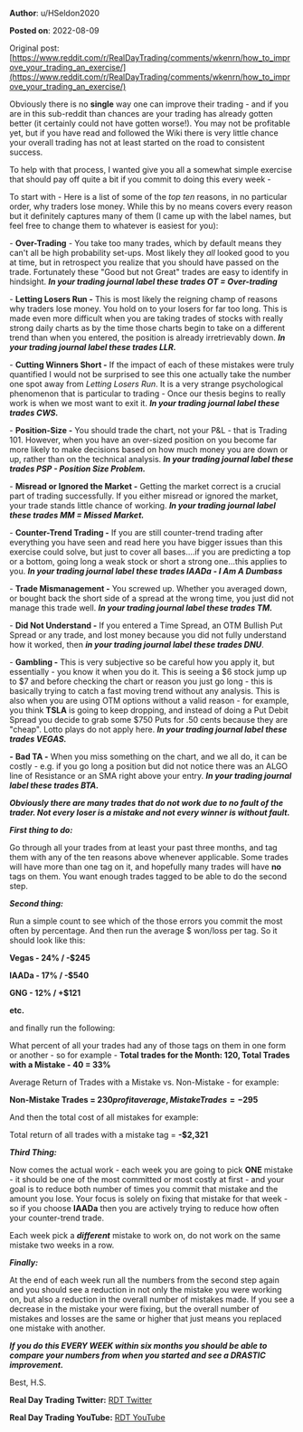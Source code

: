 **Author**: u/HSeldon2020

**Posted on**: 2022-08-09

Original post: [https://www.reddit.com/r/RealDayTrading/comments/wkenrn/how_to_improve_your_trading_an_exercise/](https://www.reddit.com/r/RealDayTrading/comments/wkenrn/how_to_improve_your_trading_an_exercise/)

Obviously there is no **single** way one can improve their trading - and if you are in this sub-reddit than chances are your trading has already gotten better (it certainly could not have gotten worse!).  You may not be profitable yet, but if you have read and followed the Wiki there is very little chance your overall trading has not at least started on the road to consistent success.  

To help with that process, I wanted give you all a somewhat simple exercise that should pay off quite a bit if you commit to doing this every week -

To start with - Here is a list of some of the *top ten* reasons, in no particular order, why traders lose money. While this by no means covers every reason but it definitely captures many of them (I came up with the label names, but feel free to change them to whatever is easiest for you):

\- **Over-Trading**  \- You take too many trades, which by default means they can't all be high probability set-ups.  Most likely they *all* looked good to you at time, but in retrospect you realize that you should have passed on the trade.  Fortunately these "Good but not Great" trades are easy to identify in hindsight.    ***In your trading journal label these trades OT = Over-trading***

\- **Letting Losers Run -** This is most likely the reigning champ of reasons why traders lose money.  You hold on to your losers for far too long.  This is made even more difficult when you are taking trades of stocks with really strong daily charts as by the time those charts begin to take on a different trend than when you entered, the position is already irretrievably down. ***In your trading journal label these trades LLR.***

\- **Cutting Winners Short -** If the impact of each of these mistakes were truly quantified I would not be surprised to see this one actually take the number one spot away from *Letting Losers Run*.  It is a very strange psychological phenomenon that is particular to trading - Once our thesis begins to really work is when we most want to exit it.  ***In your trading journal label these trades CWS.***

\- **Position-Size -** You should trade the chart, not your P&L - that is Trading 101.  However, when you have an over-sized position on you become far more likely to make decisions based on how much money you are down or up, rather than on the technical analysis. ***In your trading journal label these trades PSP - Position Size Problem.***

\- **Misread or Ignored the Market -** Getting the market correct is a crucial part of trading successfully.  If you either misread or ignored the market, your trade stands little chance of working. ***In your trading journal label these trades MM = Missed Market.***

\- **Counter-Trend Trading -** If you are still counter-trend trading after everything you have seen and read here you have bigger issues than this exercise could solve, but just to cover all bases....if you are predicting a top or a bottom, going long a weak stock or short a strong one...this applies to you. ***In your trading journal label these trades IAADa - I Am A Dumbass*** 

\- **Trade Mismanagement -** You screwed up.  Whether you averaged down, or bought back the short side of a spread at the wrong time, you just did not manage this trade well.   ***In your trading journal label these trades TM.***

\- **Did Not Understand -** If you entered a Time Spread, an OTM Bullish Put Spread or any trade, and lost money because you did not fully understand how it worked, then ***in your trading journal label these trades DNU***.

\- **Gambling -** This is very subjective so be careful how you apply it, but essentially - you know it when you do it.  This is seeing a $6 stock jump up to $7 and before checking the chart or reason you just go long - this is basically trying to catch a fast moving trend without any analysis.  This is also when you are using OTM options without a valid reason - for example, you think **TSLA** is going to keep dropping, and instead of doing a Put Debit Spread you decide to grab some  $750 Puts for .50 cents because they are "cheap".   Lotto plays do not apply here. ***In your trading journal label these trades VEGAS.***

***-*** **Bad TA -** When you miss something on the chart, and we all do, it can be costly - e.g. if you go long a position but did not notice there was an ALGO line of Resistance or an SMA right above your entry. ***In your trading journal label these trades BTA.***

***Obviously there are many trades that do not work due to no fault of the trader. Not every loser is a mistake and not every winner is without fault.***  

***First thing to do:***

Go through all your trades from at least your past three months, and tag them with any of the ten reasons above whenever applicable.  Some trades will have more than one tag on it, and hopefully many trades will have **no** tags on them.  You want enough trades tagged to be able to do the second step.

***Second thing:***

Run a simple count to see which of the those errors you commit the most often by percentage.  And then run the average $ won/loss per tag. So it should look like this:

**Vegas - 24% / -$245**

**IAADa - 17% / -$540**

**GNG - 12% / +$121**

**etc.**

and finally run the following:

What percent of all your trades had any of those tags on them in one form or another - so for example - **Total trades for the Month: 120, Total Trades with a Mistake - 40 = 33%**

Average Return of Trades with a Mistake vs. Non-Mistake - for example:

**Non-Mistake Trades = $230 profit average, Mistake Trades = -$295**

And then the total cost of all mistakes for example:

Total return of all trades with a mistake tag = **-$2,321**

***Third Thing:***

Now comes the actual work - each week you are going to pick **ONE** mistake - it should be one of the most committed or most costly at first - and your goal is to reduce both number of times you commit that mistake and the amount you lose.  Your focus is solely on fixing that mistake for that week - so if you choose **IAADa** then you are actively trying to reduce how often your counter-trend trade.

Each week pick a ***different*** mistake to work on, do not work on the same mistake two weeks in a row.

***Finally:***

At the end of each week run all the numbers from the second step again and you should see a reduction in not only the mistake you were working on, but also a reduction in the overall number of mistakes made.  If you see a decrease in the mistake your were fixing, but the overall number of mistakes and losses are the same or higher that just means you replaced one mistake with another.

***If you do this EVERY WEEK within six months you should be able to compare your numbers from when you started and see a DRASTIC improvement.***

 

Best, H.S.

**Real Day Trading Twitter:** [RDT Twitter](https://twitter.com/realdaytrading)

**Real Day Trading YouTube:** [RDT YouTube](https://www.youtube.com/c/RealDayTrading)